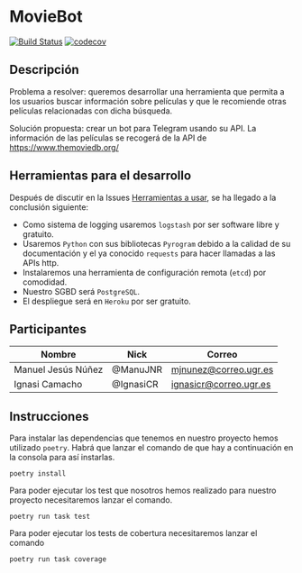 # MovieBot
[![Build Status](https://travis-ci.com/tdd-IgnasiYManu/MovieBot.svg?branch=master)](https://travis-ci.com/tdd-IgnasiYManu/MovieBot) [![codecov](https://codecov.io/gh/tdd-IgnasiYManu/MovieBot/branch/master/graph/badge.svg)](https://codecov.io/gh/tdd-IgnasiYManu/MovieBot)

## Descripción
Problema a resolver: queremos desarrollar una herramienta que permita a los usuarios buscar información sobre películas y que le recomiende otras películas relacionadas con dicha búsqueda.

Solución propuesta: crear un bot para Telegram usando su API. La información de las películas se recogerá de la API de https://www.themoviedb.org/

## Herramientas para el desarrollo

Después de discutir en la Issues [Herramientas a usar](https://github.com/tdd-IgnasiYManu/MovieBot/issues/6), se ha llegado a la conclusión siguiente:

- Como sistema de logging usaremos `logstash` por ser software libre y gratuito.
- Usaremos `Python` con sus bibliotecas `Pyrogram` debido a la calidad de su documentación y el ya conocido `requests` para hacer llamadas a las APIs http.
- Instalaremos una herramienta de configuración remota (`etcd`) por comodidad.
- Nuestro SGBD será `PostgreSQL`.
- El despliegue será en `Heroku` por ser gratuito.

## Participantes

| Nombre  | Nick          | Correo                    |
| ------- | ------------- | ------------------------- |
| Manuel Jesús Núñez   | @ManuJNR  | mjnunez@correo.ugr.es |
| Ignasi Camacho | @IgnasiCR | ignasicr@correo.ugr.es  |

## Instrucciones

Para instalar las dependencias que tenemos en nuestro proyecto hemos utilizado `poetry`. Habrá que lanzar el comando de que hay a continuación en la consola para así instarlas.

	poetry install

 Para poder ejecutar los test que nosotros hemos realizado para nuestro proyecto necesitaremos lanzar el comando.

	poetry run task test
 
 Para poder ejecutar los tests de cobertura necesitaremos lanzar el comando
 
 	poetry run task coverage
